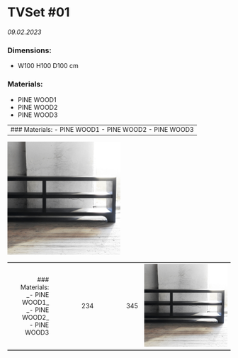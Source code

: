 # TVSet #01         
_09.02.2023_
### Dimensions:
- W100 H100 D100 cm
### Materials:
- PINE WOOD1
- PINE WOOD2
- PINE WOOD3
<table>
  <tr>
   <td>
### Materials:
- PINE WOOD1
- PINE WOOD2
- PINE WOOD3
    </td>
   <td<img src="/projects/TVSet01/Preview.jpg" 
  height="255" alt="lorem">
    </td>
  </tr>
</table>

<img src="/projects/TVSet01/Preview.jpg" 
  height="255" alt="lorem">
  
  <table frame="hsides">
  <tr align="right" valign="center">
   <td width="20%">### Materials:<br>
_- PINE WOOD1_<br>
_- PINE WOOD2_<br>
- PINE WOOD3</td>
    <td width="20%">234</td>
    <td width="20%">345</td>
    <td><img src="/projects/TVSet01/Preview.jpg"</td>
  </tr>
</table>

